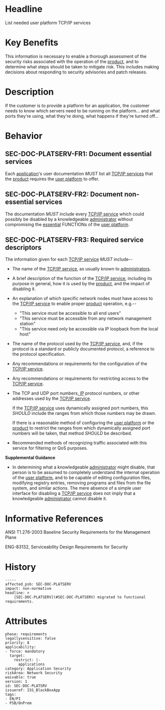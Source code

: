 # Headline

List needed user platform TCP/IP services

# Key Benefits

This information is necessary to enable a thorough assessment of the
security risks associated with the operation of the
[product](#DEF_Product), and to determine what steps should be taken to
mitigate risk. This includes making decisions about responding to
security advisories and patch releases.

# Description

If the customer is to provide a platform for an application, the
customer needs to know which servers need to be running on the
platform... and what ports they're using, what they're doing, what
happens if they're turned off...

# Behavior

## SEC-DOC-PLATSERV-FR1: Document essential services
Each [application](#DEF_Application)'s user documentation _MUST_ list
all [TCP/IP services](#DEF_TcpIpService) that the
[product](#DEF_Product) requires the [user platform](#DEF_UserPlatform)
to offer.

## SEC-DOC-PLATSERV-FR2: Document non-essential services
The documentation _MUST_ include every [TCP/IP
service](#DEF_TcpIpService) which could possibly be disabled by a
knowledgeable [administrator](#DEF_Administrator) without compromising
the [essential](#DEF_Essential) FUNCTIONs of the [user
platform](#DEF_UserPlatform).

## SEC-DOC-PLATSERV-FR3: Required service descriptors
The information given for each [TCP/IP service](#DEF_TcpIpService)
_MUST_ include--

- The name of the [TCP/IP service](#DEF_TcpIpService), as usually
  known to [administrators](#DEF_Administrator).

- A brief description of the function of the [TCP/IP
  service](#DEF_TcpIpService), including its purpose in general, how
  it is used by the [product](#DEF_Product), and the impact of
  disabling it.

- An explanation of which specific network nodes must have access to
  the [TCP/IP service](#DEF_TcpIpService) to enable proper
  [product](#DEF_Product) operation, e.g.--

  - "This service must be accessible to all end users"
  - "This service must be accessible from any network management
    station"
  - "This service need only be accessible via IP loopback from the
    local host"

- The name of the protocol used by the [TCP/IP
  service](#DEF_TcpIpService), and, if the protocol is a standard or
  publicly documented protocol, a reference to the protocol
  specification.

- Any recommendations or requirements for the configuration of the
  [TCP/IP service](#DEF_TcpIpService).

- Any recommendations or requirements for restricting access to the
  [TCP/IP service](#DEF_TcpIpService).

- The TCP and UDP port numbers[, IP](#DEF_IP) protocol numbers, or
  other addresses used by the [TCP/IP service](#DEF_TcpIpService).

  If the [TCP/IP service](#DEF_TcpIpService) uses dynamically assigned
  port numbers, this _SHOULD_ include the ranges from which those
  numbers may be drawn.

  If there is a reasonable method of configuring the [user
  platform](#DEF_UserPlatform) or the [product](#DEF_Product) to
  restrict the ranges from which dynamically assigned port numbers
  will be taken, that method _SHOULD_ be described.

- Recommended methods of recognizing traffic associated with this
  service for filtering or QoS purposes.

**Supplemental Guidance**
- In determining what a knowledgeable
  [administrator](#DEF_Administrator) might disable, that person is to
  be assumed to completely understand the internal operation of the
  [user platform](#DEF_UserPlatform), and to be capable of editing
  configuration files, modifying registry entries, removing programs
  and files from the file system, and similar actions. The mere
  absence of a simple user interface for disabling a [TCP/IP
  service](#DEF_TcpIpService) does not imply that a knowledgeable
  [administrator](#DEF_Administrator) cannot disable it.

# Informative References

ANSI T1.276-2003 Baseline Security Requirements for the Management Plane

ENG-83132, Serviceability Design Requirements for Security

# History


```
-----
affected_psb: SEC-DOC-PLATSERV
impact: non-normative
headline: >
    [SEC-DOC-PLATSERV](#SEC-DOC-PLATSERV) migrated to functional requirements.
```
# Attributes

    phase: requirements
    legallysensitive: false
    priority: 8
    applicability:
    - force: mandatory
      target:
        restrict: |-
          applications
    category: Application Security
    riskArea: Network Security
    waivable: true
    version: 1
    id: SEC-DOC-PLATSRV
    issueref: ISS_BlackBoxApp
    tags:
    - EN/PI
    - PSB/OnPrem
